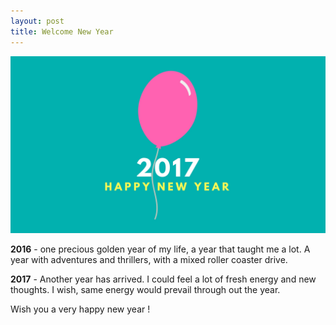 ```yaml
---
layout: post
title: Welcome New Year
---
```


!["2017"](https://raw.githubusercontent.com/rabibiswal/rabibiswal.github.io/master/public/image/2017.jpg "2017")

**2016** - one precious golden year of my life, a year that taught me a lot. A year with  adventures and thrillers, with a mixed roller coaster drive.

**2017** - Another year has arrived. I could feel a lot of fresh energy and new thoughts. I wish, same energy would prevail through out the year.

Wish you a very happy new year !


